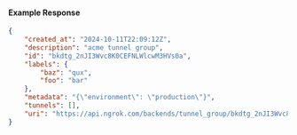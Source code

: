 <!-- Code generated for API Clients. DO NOT EDIT. -->

#### Example Response

```json
{
	"created_at": "2024-10-11T22:09:12Z",
	"description": "acme tunnel group",
	"id": "bkdtg_2nJI3Wvc8K0CEFNLWlcwM3HVs0a",
	"labels": {
		"baz": "qux",
		"foo": "bar"
	},
	"metadata": "{\"environment\": \"production\"}",
	"tunnels": [],
	"uri": "https://api.ngrok.com/backends/tunnel_group/bkdtg_2nJI3Wvc8K0CEFNLWlcwM3HVs0a"
}
```
